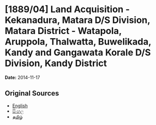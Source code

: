 # [1889/04] Land Acquisition - Kekanadura, Matara D/S Division, Matara District - Watapola, Aruppola, Thalwatta, Buwelikada, Kandy and Gangawata Korale D/S Division, Kandy District

**Date:** 2014-11-17

## Original Sources

- [English](https://documents.gov.lk/view/extra-gazettes/2014/11/1889-04_E.pdf)
- [සිංහල](https://documents.gov.lk/view/extra-gazettes/2014/11/1889-04_S.pdf)
- [தமிழ்](https://documents.gov.lk/view/extra-gazettes/2014/11/1889-04_T.pdf)
